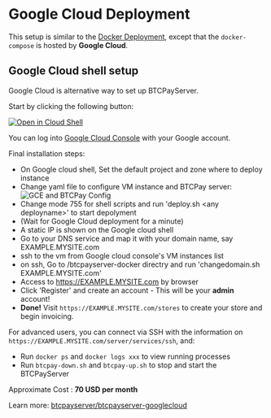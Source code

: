 # Google Cloud Deployment

This setup is similar to the [Docker Deployment](https://github.com/btcpayserver/btcpayserver-docker/blob/master/README.md), except that the `docker-compose` is hosted by **Google Cloud**.

## Google Cloud shell setup

Google Cloud is alternative way to set up BTCPayServer.

Start by clicking the following button:

[![Open in Cloud Shell](https://gstatic.com/cloudssh/images/open-btn.svg "Cloud Shell")](https://console.cloud.google.com/cloudshell/open?git_repo=https%3A%2F%2Fgithub.com%2Fbtcpayserver%2Fbtcpayserver-googlecloud&page=editor)

You can log into [Google Cloud Console](https://console.cloud.google.com) with your Google account.

Final installation steps:

* On Google cloud shell, Set the default project and zone where to deploy instance
* Change yaml file to configure VM instance and BTCPay server: ![GCE and BTCPay Config](./img/gcloud-yaml.png "Google Cloud yaml")
* Change mode 755 for shell scripts  and run 'deploy.sh \<any deployname\>' to start depolyment
* (Wait for Google Cloud deployment for a minute)
* A static IP is shown on the Google cloud shell
* Go to your DNS service and map it with your domain name, say EXAMPLE.MYSITE.com
* ssh to the vm  from Google cloud console's VM instances list
* on ssh, Go to /btcpayserver-docker directry and run 'changedomain.sh EXAMPLE.MYSITE.com'
* Access to https://EXAMPLE.MYSITE.com by browser
* Click 'Register' and create an account - This will be your **admin** account!
* **Done!** Visit `https://EXAMPLE.MYSITE.com/stores` to create your store and begin invoicing.

For advanced users, you can connect via SSH with the information on `https://EXAMPLE.MYSITE.com/server/services/ssh`, and:

* Run `docker ps` and `docker logs xxx` to view running processes
* Run `btcpay-down.sh` and `btcpay-up.sh` to stop and start the BTCPayServer

Approximate Cost : **70 USD per month**

Learn more: [btcpayserver/btcpayserver-googlecloud](https://github.com/btcpayserver/btcpayserver-googlecloud)
